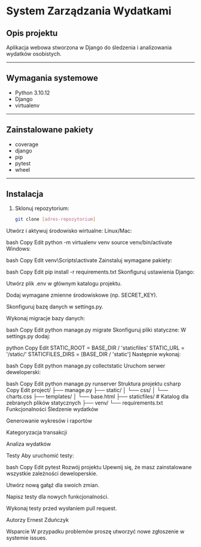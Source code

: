 # System Zarządzania Wydatkami

## Opis projektu
Aplikacja webowa stworzona w Django do śledzenia i analizowania wydatków osobistych.

---

## Wymagania systemowe
- Python 3.10.12
- Django
- virtualenv

---

## Zainstalowane pakiety
- coverage
- django
- pip
- pytest
- wheel

---

## Instalacja

1. Sklonuj repozytorium:  
   ```bash
   git clone [adres-repozytorium]
Utwórz i aktywuj środowisko wirtualne:
Linux/Mac:

bash
Copy
Edit
python -m virtualenv venv
source venv/bin/activate
Windows:

bash
Copy
Edit
venv\Scripts\activate
Zainstaluj wymagane pakiety:

bash
Copy
Edit
pip install -r requirements.txt
Skonfiguruj ustawienia Django:

Utwórz plik .env w głównym katalogu projektu.

Dodaj wymagane zmienne środowiskowe (np. SECRET_KEY).

Skonfiguruj bazę danych w settings.py.

Wykonaj migracje bazy danych:

bash
Copy
Edit
python manage.py migrate
Skonfiguruj pliki statyczne:
W settings.py dodaj:

python
Copy
Edit
STATIC_ROOT = BASE_DIR / 'staticfiles'
STATIC_URL = '/static/'
STATICFILES_DIRS = [BASE_DIR / 'static']
Następnie wykonaj:

bash
Copy
Edit
python manage.py collectstatic
Uruchom serwer deweloperski:

bash
Copy
Edit
python manage.py runserver
Struktura projektu
csharp
Copy
Edit
project/
├── manage.py
├── static/
│   └── css/
│       └── charts.css
├── templates/
│   └── base.html
├── staticfiles/          # Katalog dla zebranych plików statycznych
├── venv/
└── requirements.txt
Funkcjonalności
Śledzenie wydatków

Generowanie wykresów i raportów

Kategoryzacja transakcji

Analiza wydatków

Testy
Aby uruchomić testy:

bash
Copy
Edit
pytest
Rozwój projektu
Upewnij się, że masz zainstalowane wszystkie zależności deweloperskie.

Utwórz nową gałąź dla swoich zmian.

Napisz testy dla nowych funkcjonalności.

Wykonaj testy przed wysłaniem pull request.

Autorzy
Ernest Zduńczyk

Wsparcie
W przypadku problemów proszę utworzyć nowe zgłoszenie w systemie issues.